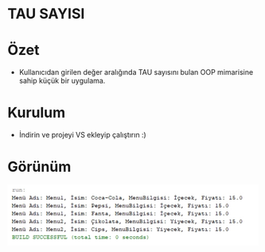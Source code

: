  # TAU SAYISI


# Özet
* Kullanıcıdan girilen değer aralığında TAU sayısını bulan OOP mimarisine sahip küçük bir uygulama.

# Kurulum
* İndirin ve projeyi VS ekleyip çalıştırın :)

# Görünüm
<p align="center">
    <img src="https://github.com/SouL-H/Design-Pattern/blob/master/Composite%20Pattern/img/img.jpg?raw=true"  alt="Observer">
 
</p>